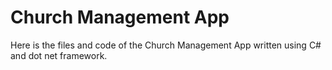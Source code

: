 # Church Management App
Here is the files and code of the Church Management App written using C# and dot net framework.
